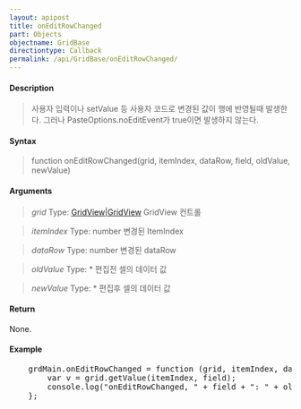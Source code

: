 ```yaml
---
layout: apipost
title: onEditRowChanged
part: Objects
objectname: GridBase
directiontype: Callback
permalink: /api/GridBase/onEditRowChanged/
---
```



#### Description

> 사용자 입력이나 setValue 등 사용자 코드로 변경된 값이 행에 반영될때 발생한다.
> 그러나 PasteOptions.noEditEvent가 true이면 발생하지 않는다.

#### Syntax

> function onEditRowChanged(grid, itemIndex, dataRow, field, oldValue, newValue) 

#### Arguments

> *grid*
> Type: [GridView|GridView](/api/GridBase/)
> GridView 컨트롤

> *itemIndex*
> Type:  number
> 변경된 ItemIndex

> *dataRow*
> Type:  number
> 변경된 dataRow

> *oldValue*
> Type: *
> 편집전 셀의 데이터 값

> *newValue*
> Type: *
> 편집후 셀의 데이터 값

#### Return

None.

#### Example

<pre class="prettyprint">
    grdMain.onEditRowChanged = function (grid, itemIndex, dataRow, field, oldValue, newValue) {
        var v = grid.getValue(itemIndex, field);
        console.log("onEditRowChanged, " + field + ": " + oldValue + " => " + newValue);
    };
</pre>

